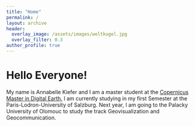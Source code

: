 ```yaml
---
title: "Home"
permalink: /
layout: archive
header:
  overlay_image: /assets/images/weltkugel.jpg
  overlay_filter: 0.3
author_profile: true
---
```


# Hello Everyone!

My name is Annabelle Kiefer and I am a master student at the [Copernicus Master in Digital Earth.](https://master-cde.eu/)
  I am currently studying in my first Semester at the Paris-Lodron-University of Salzburg. Next year, I am going to the Palacky University of Olomouc to study 
the track Geovisualization and Geocommunication.
